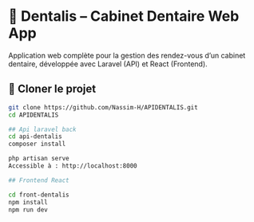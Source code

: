 # 🦷 Dentalis – Cabinet Dentaire Web App

Application web complète pour la gestion des rendez-vous d’un cabinet dentaire, développée avec Laravel (API) et React (Frontend).

## 📁 Cloner le projet

```bash
git clone https://github.com/Nassim-H/APIDENTALIS.git
cd APIDENTALIS

## Api laravel back
cd api-dentalis
composer install

php artisan serve
Accessible à : http://localhost:8000

## Frontend React

cd front-dentalis
npm install
npm run dev

